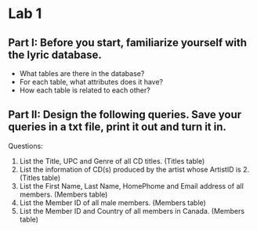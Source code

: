 # Lab 1

## Part I: Before you start, familiarize yourself with the lyric database.

* What tables are there in the database?
* For each table, what attributes does it have?
* How each table is related to each other?

## Part II: Design the following queries. Save your queries in a txt file, print it out and turn it in.

Questions:

1. List the Title, UPC and Genre of all CD titles. (Titles table)
2. List the information of CD(s) produced by the artist whose ArtistID is 2. (Titles table)
3. List the First Name, Last Name, HomePhome and Email address of all members. (Members table)
4. List the Member ID of all male members. (Members table)
5. List the Member ID and Country of all members in Canada. (Members table)
